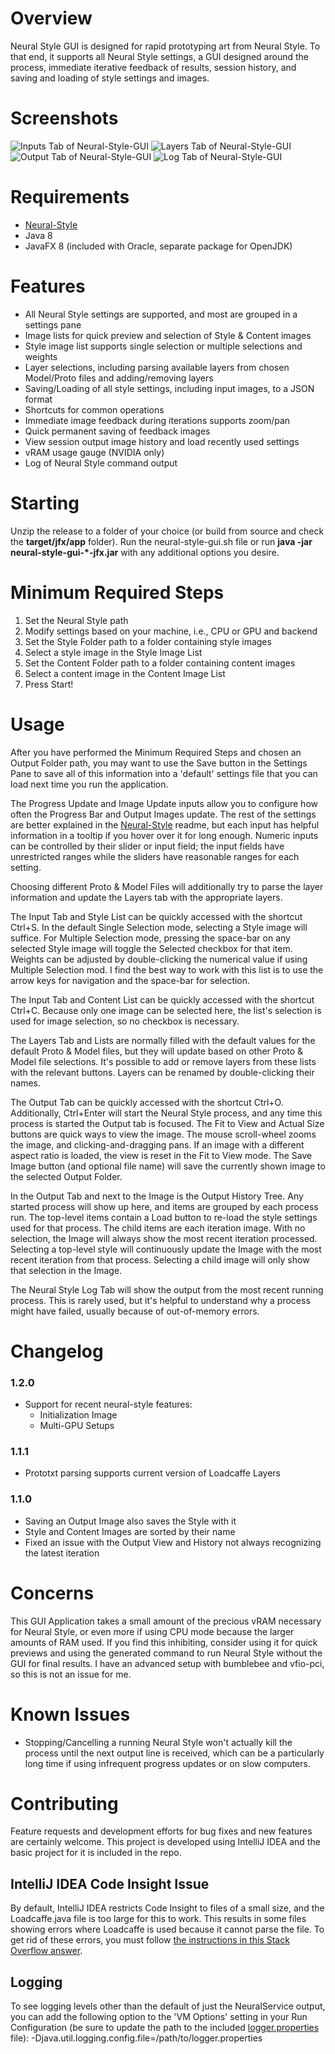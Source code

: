 # Overview
Neural Style GUI is designed for rapid prototyping art from Neural Style. To that end, it supports all Neural Style settings, a GUI designed around the process, immediate iterative feedback of results, session history, and saving and loading of style settings and images.

# Screenshots
![Inputs Tab of Neural-Style-GUI](/screenshots/inputs.png?raw=true "Inputs Tab of Neural-Style-GUI")
![Layers Tab of Neural-Style-GUI](/screenshots/layers.png?raw=true "Layers Tab of Neural-Style-GUI")
![Output Tab of Neural-Style-GUI](/screenshots/output.png?raw=true "Output Tab of Neural-Style-GUI")
![Log Tab of Neural-Style-GUI](/screenshots/log.png?raw=true "Log Tab of Neural-Style-GUI")

# Requirements
* [Neural-Style](https://github.com/jcjohnson/neural-style)
* Java 8
* JavaFX 8 (included with Oracle, separate package for OpenJDK)

# Features
* All Neural Style settings are supported, and most are grouped in a settings pane
* Image lists for quick preview and selection of Style & Content images
* Style image list supports single selection or multiple selections and weights
* Layer selections, including parsing available layers from chosen Model/Proto files and adding/removing layers
* Saving/Loading of all style settings, including input images, to a JSON format
* Shortcuts for common operations
* Immediate image feedback during iterations supports zoom/pan
* Quick permanent saving of feedback images
* View session output image history and load recently used settings
* vRAM usage gauge (NVIDIA only)
* Log of Neural Style command output

# Starting
Unzip the release to a folder of your choice (or build from source and check the **target/jfx/app** folder). Run the neural-style-gui.sh file or run **java -jar neural-style-gui-*-jfx.jar** with any additional options you desire.

# Minimum Required Steps
1. Set the Neural Style path
2. Modify settings based on your machine, i.e., CPU or GPU and backend
3. Set the Style Folder path to a folder containing style images
4. Select a style image in the Style Image List
5. Set the Content Folder path to a folder containing content images
6. Select a content image in the Content Image List
7. Press Start!

# Usage
After you have performed the Minimum Required Steps and chosen an Output Folder path, you may want to use the Save button in the Settings Pane to save all of this information into a 'default' settings file that you can load next time you run the application.

The Progress Update and Image Update inputs allow you to configure how often the Progress Bar and Output Images update. The rest of the settings are better explained in the [Neural-Style](https://github.com/jcjohnson/neural-style) readme, but each input has helpful information in a tooltip if you hover over it for long enough. Numeric inputs can be controlled by their slider or input field; the input fields have unrestricted ranges while the sliders have reasonable ranges for each setting.

Choosing different Proto & Model Files will additionally try to parse the layer information and update the Layers tab with the appropriate layers.

The Input Tab and Style List can be quickly accessed with the shortcut Ctrl+S. In the default Single Selection mode, selecting a Style image will suffice. For Multiple Selection mode, pressing the space-bar on any selected Style image will toggle the Selected checkbox for that item. Weights can be adjusted by double-clicking the numerical value if using Multiple Selection mod. I find the best way to work with this list is to use the arrow keys for navigation and the space-bar for selection.

The Input Tab and Content List can be quickly accessed with the shortcut Ctrl+C. Because only one image can be selected here, the list's selection is used for image selection, so no checkbox is necessary.

The Layers Tab and Lists are normally filled with the default values for the default Proto & Model files, but they will update based on other Proto & Model file selections. It's possible to add or remove layers from these lists with the relevant buttons. Layers can be renamed by double-clicking their names.

The Output Tab can be quickly accessed with the shortcut Ctrl+O. Additionally, Ctrl+Enter will start the Neural Style process, and any time this process is started the Output tab is focused. The Fit to View and Actual Size buttons are quick ways to view the image. The mouse scroll-wheel zooms the image, and clicking-and-dragging pans. If an image with a different aspect ratio is loaded, the view is reset in the Fit to View mode. The Save Image button (and optional file name) will save the currently shown image to the selected Output Folder.

In the Output Tab and next to the Image is the Output History Tree. Any started process will show up here, and items are grouped by each process run. The top-level items contain a Load button to re-load the style settings used for that process. The child items are each iteration image. With no selection, the Image will always show the most recent iteration processed. Selecting a top-level style will continuously update the Image with the most recent iteration from that process. Selecting a child image will only show that selection in the Image.

The Neural Style Log Tab will show the output from the most recent running process. This is rarely used, but it's helpful to understand why a process might have failed, usually because of out-of-memory errors.

# Changelog
### 1.2.0
* Support for recent neural-style features:
  * Initialization Image
  * Multi-GPU Setups
### 1.1.1
* Prototxt parsing supports current version of Loadcaffe Layers
### 1.1.0
* Saving an Output Image also saves the Style with it
* Style and Content Images are sorted by their name
* Fixed an issue with the Output View and History not always recognizing the latest iteration

# Concerns
This GUI Application takes a small amount of the precious vRAM necessary for Neural Style, or even more if using CPU mode because the larger amounts of RAM used. If you find this inhibiting, consider using it for quick previews and using the generated command to run Neural Style without the GUI for final results. I have an advanced setup with bumblebee and vfio-pci, so this is not an issue for me.

# Known Issues
* Stopping/Cancelling a running Neural Style won't actually kill the process until the next output line is received, which can be a particularly long time if using infrequent progress updates or on slow computers.

# Contributing
Feature requests and development efforts for bug fixes and new features are certainly welcome. This project is developed using IntelliJ IDEA and the basic project for it is included in the repo.
## IntelliJ IDEA Code Insight Issue
By default, IntelliJ IDEA restricts Code Insight to files of a small size, and the Loadcaffe.java file is too large for this to work. This results in some files showing errors where Loadcaffe is used because it cannot parse the file. To get rid of these errors, you must follow [the instructions in this Stack Overflow answer](http://stackoverflow.com/questions/23057988/file-size-exceeds-configured-limit-2560000-code-insight-features-not-availabl/23058324#23058324).
## Logging
To see logging levels other than the default of just the NeuralService output, you can add the following option to the 'VM Options' setting in your Run Configuration (be sure to update the path to the included [logger.properties](/logger.properties) file):
    -Djava.util.logging.config.file=/path/to/logger.properties